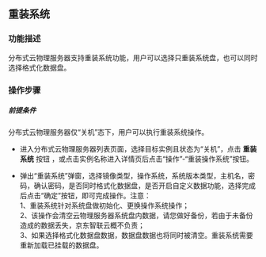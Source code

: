 ## 重装系统

### 功能描述

分布式云物理服务器支持重装系统功能，用户可以选择只重装系统盘，也可以同时选择格式化数据盘。

### 操作步骤

##### 前提条件

分布式云物理服务器仅“关机”态下，用户可以执行重装系统操作。

- 进入分布式云物理服务器列表页面，选择目标实例且状态为“关机”，点击 **重装系统** 按钮 ，或点击实例名称进入详情页后点击“操作”-“重装操作系统”按钮。<br/>

- 弹出“重装系统”弹窗，选择镜像类型，操作系统，系统版本类型，主机名，密码，确认密码，是否同时格式化数据盘，是否开启自定义数据功能，选择完成后点击“确定”按钮，即可完成操作。注意：<br/>
  1、重装系统针对系统盘做初始化、更换操作系统操作；<br/>
  2、该操作会清空云物理服务器系统盘内数据，请您做好备份，若由于未备份造成的数据丢失，京东智联云概不负责；<br/>
  3、如果选择格式化数据盘数据，数据盘数据也将同时被清空。重装系统需要重新加载已挂载的数据盘。
